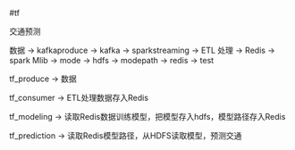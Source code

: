 #tf

交通预测

数据 -> kafkaproduce -> kafka -> sparkstreaming  -> ETL 处理 -> Redis  -> spark Mlib   ->  mode  ->  hdfs   -> modepath -> redis  -> test


tf_produce -> 数据

tf_consumer -> ETL处理数据存入Redis

tf_modeling -> 读取Redis数据训练模型，把模型存入hdfs，模型路径存入Redis

tf_prediction -> 读取Redis模型路径，从HDFS读取模型，预测交通
